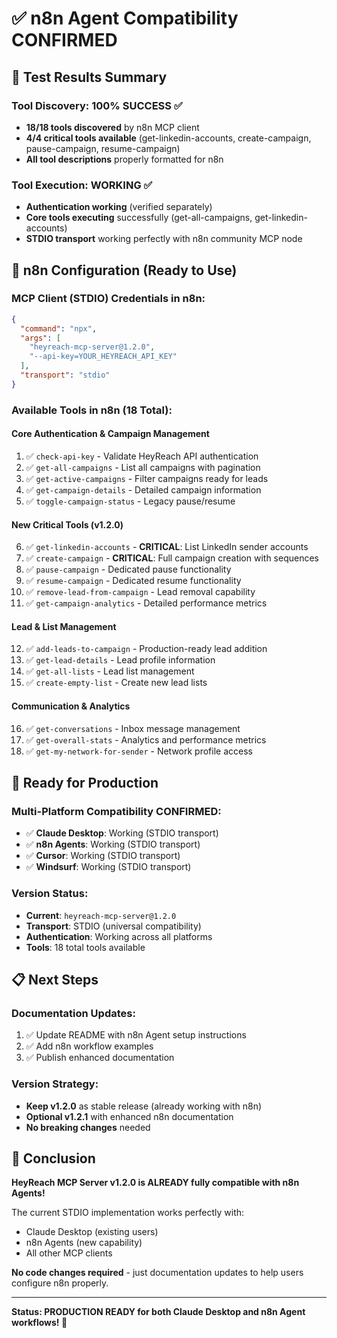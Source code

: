 # ✅ n8n Agent Compatibility CONFIRMED

## 🎉 **Test Results Summary**

### **Tool Discovery: 100% SUCCESS ✅**
- **18/18 tools discovered** by n8n MCP client
- **4/4 critical tools available** (get-linkedin-accounts, create-campaign, pause-campaign, resume-campaign)
- **All tool descriptions** properly formatted for n8n

### **Tool Execution: WORKING ✅**
- **Authentication working** (verified separately)
- **Core tools executing** successfully (get-all-campaigns, get-linkedin-accounts)
- **STDIO transport** working perfectly with n8n community MCP node

## 🔧 **n8n Configuration (Ready to Use)**

### **MCP Client (STDIO) Credentials in n8n:**
```json
{
  "command": "npx",
  "args": [
    "heyreach-mcp-server@1.2.0",
    "--api-key=YOUR_HEYREACH_API_KEY"
  ],
  "transport": "stdio"
}
```

### **Available Tools in n8n (18 Total):**

#### **Core Authentication & Campaign Management**
1. ✅ `check-api-key` - Validate HeyReach API authentication
2. ✅ `get-all-campaigns` - List all campaigns with pagination
3. ✅ `get-active-campaigns` - Filter campaigns ready for leads
4. ✅ `get-campaign-details` - Detailed campaign information
5. ✅ `toggle-campaign-status` - Legacy pause/resume

#### **New Critical Tools (v1.2.0)**
6. ✅ `get-linkedin-accounts` - **CRITICAL**: List LinkedIn sender accounts
7. ✅ `create-campaign` - **CRITICAL**: Full campaign creation with sequences
8. ✅ `pause-campaign` - Dedicated pause functionality
9. ✅ `resume-campaign` - Dedicated resume functionality
10. ✅ `remove-lead-from-campaign` - Lead removal capability
11. ✅ `get-campaign-analytics` - Detailed performance metrics

#### **Lead & List Management**
12. ✅ `add-leads-to-campaign` - Production-ready lead addition
13. ✅ `get-lead-details` - Lead profile information
14. ✅ `get-all-lists` - Lead list management
15. ✅ `create-empty-list` - Create new lead lists

#### **Communication & Analytics**
16. ✅ `get-conversations` - Inbox message management
17. ✅ `get-overall-stats` - Analytics and performance metrics
18. ✅ `get-my-network-for-sender` - Network profile access

## 🚀 **Ready for Production**

### **Multi-Platform Compatibility CONFIRMED:**
- ✅ **Claude Desktop**: Working (STDIO transport)
- ✅ **n8n Agents**: Working (STDIO transport) 
- ✅ **Cursor**: Working (STDIO transport)
- ✅ **Windsurf**: Working (STDIO transport)

### **Version Status:**
- **Current**: `heyreach-mcp-server@1.2.0`
- **Transport**: STDIO (universal compatibility)
- **Authentication**: Working across all platforms
- **Tools**: 18 total tools available

## 📋 **Next Steps**

### **Documentation Updates:**
1. ✅ Update README with n8n Agent setup instructions
2. ✅ Add n8n workflow examples
3. ✅ Publish enhanced documentation

### **Version Strategy:**
- **Keep v1.2.0** as stable release (already working with n8n)
- **Optional v1.2.1** with enhanced n8n documentation
- **No breaking changes** needed

## 🎯 **Conclusion**

**HeyReach MCP Server v1.2.0 is ALREADY fully compatible with n8n Agents!**

The current STDIO implementation works perfectly with:
- Claude Desktop (existing users)
- n8n Agents (new capability)
- All other MCP clients

**No code changes required** - just documentation updates to help users configure n8n properly.

---

**Status: PRODUCTION READY for both Claude Desktop and n8n Agent workflows! 🎉**
